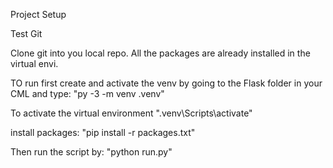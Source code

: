 Project Setup

Test Git

Clone git into you local repo. 
All the packages are already installed in the virtual envi.

TO run first create and activate the venv by going to the Flask folder in your CML and type:
"py -3 -m venv .venv"

To activate the virtual environment
".venv\Scripts\activate"

install packages:
"pip install -r packages.txt"

Then run the script by: "python run.py" 
